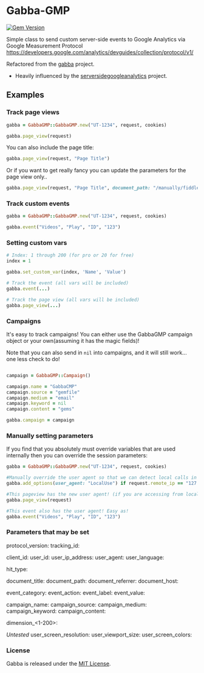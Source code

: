 # Gabba-GMP

[![Gem Version](https://badge.fury.io/rb/gabba-gmp.svg)](http://badge.fury.io/rb/gabba-gmp)

Simple class to send custom server-side events to Google Analytics via Google Measurement Protocol
https://developers.google.com/analytics/devguides/collection/protocol/v1/

Refactored from the [gabba](https://github.com/hybridgroup/gabba) project.
 - Heavily influenced by the [serversidegoogleanalytics][] project.

## Examples

### Track page views

```ruby
gabba = GabbaGMP::GabbaGMP.new("UT-1234", request, cookies)

gabba.page_view(request)

```

You can also include the page title:
```ruby
gabba.page_view(request, "Page Title")

```

Or if you want to get really fancy you can update the parameters for the page view only..
```ruby
gabba.page_view(request, "Page Title", document_path: "/manually/fiddled/url")

```

### Track custom events

```ruby
gabba = GabbaGMP::GabbaGMP.new("UT-1234", request, cookies)

gabba.event("Videos", "Play", "ID", "123")
```

### Setting custom vars

```ruby
# Index: 1 through 200 (for pro or 20 for free)
index = 1

gabba.set_custom_var(index, 'Name', 'Value')

# Track the event (all vars will be included)
gabba.event(...)

# Track the page view (all vars will be included)
gabba.page_view(...)
```

### Campaigns

It's easy to track campaigns! You can either use the GabbaGMP campaign object or your own(assuming it has the magic fields)!

Note that you can also send in `nil` into campaigns, and it will still work... one less check to do!

```ruby

campaign = GabbaGMP::Campaign()

campaign.name = "GabbaCMP"
campaign.source = "gemfile"
campaign.medium = "email"
campaign.keyword = nil
campaign.content = "gems"

gabba.campaign = campaign

```

### Manually setting parameters

If you find that you absolutely must override variables that are used internally then you can override the session parameters:

```ruby
gabba = GabbaGMP::GabbaGMP.new("UT-1234", request, cookies)

#Manually override the user agent so that we can detect local calls in GA! 
gabba.add_options(user_agent: "LocalUse") if request.remote_ip == "127.0.0.1"

#This pageview has the new user agent! (if you are accessing from localhost)
gabba.page_view(request)

#This event also has the user agent! Easy as!
gabba.event("Videos", "Play", "ID", "123")

```

### Parameters that may be set

protocol_version:
tracking_id:

client_id:
user_id:
user_ip_address:
user_agent:
user_language:

hit_type:

document_title:
document_path:
document_referrer:
document_host:

event_category:
event_action:
event_label:
event_value:

campaign_name:
campaign_source:
campaign_medium:
campaign_keyword:
campaign_content:

dimension_<1-200>:

*Untested*
user_screen_resolution:
user_viewport_size:
user_screen_colors:


### License

Gabba is released under the [MIT License](http://opensource.org/licenses/MIT).


[serversidegoogleanalytics]: http://code.google.com/p/serversidegoogleanalytics
